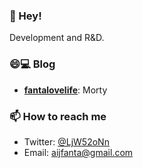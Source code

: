 ### 👋 Hey! 

Development and R&D. 

### 😄💻 Blog

- **[fantalovelife](http://fantalovelife.club/)**: Morty

### 📫 How to reach me

- Twitter: [@LjW52oNn](https://twitter.com/LjW52oNn)
- Email: [aijfanta@gmail.com](mailto:aijfanta@gmail.com)


<!--
**icodesign/icodesign** is a ✨ _special_ ✨ repository because its `README.md` (this file) appears on your GitHub profile.

Here are some ideas to get you started:

- 🔭 I’m currently working on ...
- 🌱 I’m currently learning ...
- 👯 I’m looking to collaborate on ...
- 🤔 I’m looking for help with ...
- 💬 Ask me about ...
- 📫 How to reach me: ...
- 😄 Pronouns: ...
- ⚡ Fun fact: ...
-->
